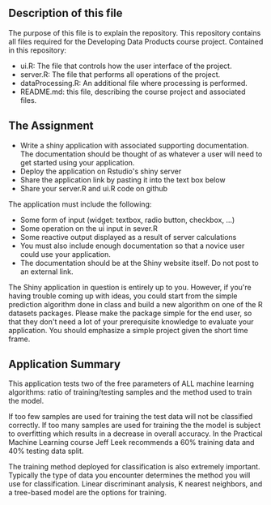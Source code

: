 ## Description of this file

The purpose of this file is to explain the repository. This repository contains all files required for the Developing Data Products course project. Contained in this repository:
- ui.R: The file that controls how the user interface of the project.
- server.R: The file that performs all operations of the project.
- dataProcessing.R: An additional file where processing is performed.
- README.md: this file, describing the course project and associated files.

## The Assignment

- Write a shiny application with associated supporting documentation. The documentation should be thought of as whatever a user will need to get started using your application.
- Deploy the application on Rstudio's shiny server
- Share the application link by pasting it into the text box below
- Share your server.R and ui.R code on github

The application must include the following:

- Some form of input (widget: textbox, radio button, checkbox, ...)
- Some operation on the ui input in sever.R
- Some reactive output displayed as a result of server calculations
- You must also include enough documentation so that a novice user could use your application.
- The documentation should be at the Shiny website itself. Do not post to an external link.

The Shiny application in question is entirely up to you. However, if you're having trouble coming up with ideas, you could start from the simple prediction algorithm done in class and build a new algorithm on one of the R datasets packages. Please make the package simple for the end user, so that they don't need a lot of your prerequisite knowledge to evaluate your application. You should emphasize a simple project given the short time frame. 

## Application Summary

This application tests two of the free parameters of ALL machine learning algorithms: ratio of training/testing samples and the method used to train the model.

If too few samples are used for training the test data will not be classified correctly. If too many samples are used for training the the model is subject to overfitting which results in a decrease in overall accuracy. In the Practical Machine Learning course Jeff Leek recommends a 60% training data and 40% testing data split.

The training method deployed for classification is also extremely important. Typically the type of data you encounter determines the method you will use for classification. Linear discriminant analysis, K nearest neighbors, and a tree-based model are the options for training.